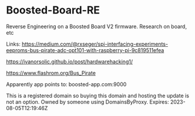 # Boosted-Board-RE
Reverse Engineering on a Boosted Board V2 firmware. Research on board, etc


Links:
https://medium.com/@rxseger/spi-interfacing-experiments-eeproms-bus-pirate-adc-opt101-with-raspberry-pi-9c819511efea

https://ivanorsolic.github.io/post/hardwarehacking1/

https://www.flashrom.org/Bus_Pirate

Apparently app points to:
boosted-app.com:9000

This is a registered domain so buying this domain and hosting the update is not an option. Owned by someone using DomainsByProxy.
Expires: 2023-08-05T12:19:46Z
